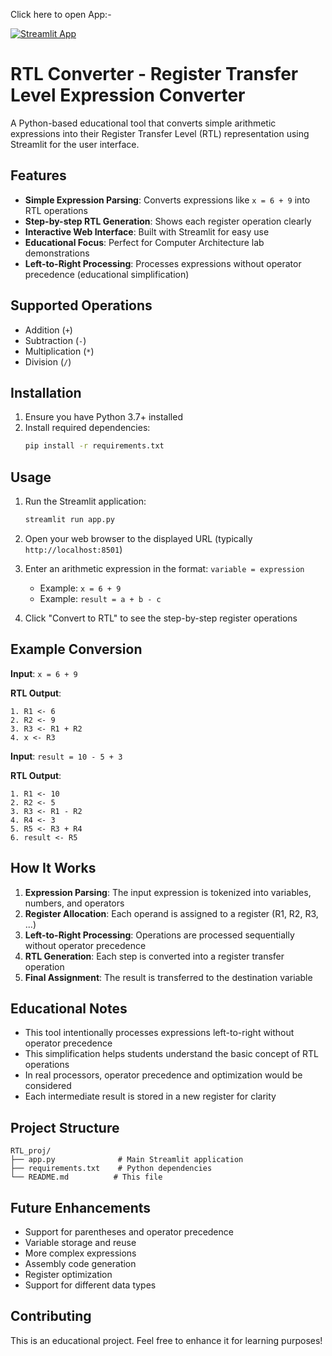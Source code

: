 

Click here to open App:-

[![Streamlit App](https://img.shields.io/badge/Streamlit-App-orange)](https://sam-rtlprocess.streamlit.app/)

# RTL Converter - Register Transfer Level Expression Converter

A Python-based educational tool that converts simple arithmetic expressions into their Register Transfer Level (RTL) representation using Streamlit for the user interface.

## Features

- **Simple Expression Parsing**: Converts expressions like `x = 6 + 9` into RTL operations
- **Step-by-step RTL Generation**: Shows each register operation clearly
- **Interactive Web Interface**: Built with Streamlit for easy use
- **Educational Focus**: Perfect for Computer Architecture lab demonstrations
- **Left-to-Right Processing**: Processes expressions without operator precedence (educational simplification)

## Supported Operations

- Addition (`+`)
- Subtraction (`-`)
- Multiplication (`*`)
- Division (`/`)

## Installation

1. Ensure you have Python 3.7+ installed
2. Install required dependencies:
   ```bash
   pip install -r requirements.txt
   ```

## Usage

1. Run the Streamlit application:
   ```bash
   streamlit run app.py
   ```

2. Open your web browser to the displayed URL (typically `http://localhost:8501`)

3. Enter an arithmetic expression in the format: `variable = expression`
   - Example: `x = 6 + 9`
   - Example: `result = a + b - c`

4. Click "Convert to RTL" to see the step-by-step register operations

## Example Conversion

**Input**: `x = 6 + 9`

**RTL Output**:
```
1. R1 <- 6
2. R2 <- 9
3. R3 <- R1 + R2
4. x <- R3
```

**Input**: `result = 10 - 5 + 3`

**RTL Output**:
```
1. R1 <- 10
2. R2 <- 5
3. R3 <- R1 - R2
4. R4 <- 3
5. R5 <- R3 + R4
6. result <- R5
```

## How It Works

1. **Expression Parsing**: The input expression is tokenized into variables, numbers, and operators
2. **Register Allocation**: Each operand is assigned to a register (R1, R2, R3, ...)
3. **Left-to-Right Processing**: Operations are processed sequentially without operator precedence
4. **RTL Generation**: Each step is converted into a register transfer operation
5. **Final Assignment**: The result is transferred to the destination variable

## Educational Notes

- This tool intentionally processes expressions left-to-right without operator precedence
- This simplification helps students understand the basic concept of RTL operations
- In real processors, operator precedence and optimization would be considered
- Each intermediate result is stored in a new register for clarity

## Project Structure

```
RTL_proj/
├── app.py              # Main Streamlit application
├── requirements.txt    # Python dependencies
└── README.md          # This file
```

## Future Enhancements

- Support for parentheses and operator precedence
- Variable storage and reuse
- More complex expressions
- Assembly code generation
- Register optimization
- Support for different data types

## Contributing

This is an educational project. Feel free to enhance it for learning purposes!
